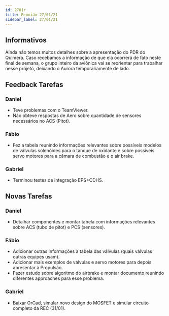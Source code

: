 ```yaml
---
id: 2701r
title: Reunião 27/01/21
sidebar_label: 27/01/21
---
```


## Informativos
Ainda não temos muitos detalhes sobre a apresentação do PDR do Quimera. Caso recebamos a informação de que ela ocorrerá de fato neste final de semana, o grupo inteiro da aviônica vai se reorientar para trabalhar nesse projeto, deixando o Aurora temporariamente de lado.

## Feedback Tarefas
### Daniel
- Teve problemas com o TeamViewer.
- Não obteve respostas de Aero sobre quantidade de sensores necessários no ACS (Pitot).

### Fábio
- Fez a tabela reunindo informações relevantes sobre possíveis modelos de válvulas solenóides para o tanque de oxidante e sobre possíveis servo motores para a câmara de combustão e o air brake.

### Gabriel
- Terminou testes de integração EPS+CDHS.

## Novas Tarefas
### Daniel
- Detalhar componentes e montar tabela com informações relevantes sobre ACS (tubo de pitot) e PCS (sensores).

### Fábio
- Adicionar outras informações à tabela das válvulas (quais válvulas outras equipes usam).
- Adicionar mais exemplos de válvulas e servo motores para depois apresentar à Propulsão.
- Fazer estudo sobre algoritmo do airbrake e montar documento reunindo diferentes approaches para esse problema.

### Gabriel
- Baixar OrCad, simular novo design do MOSFET e simular circuito completo da REC (31/01).